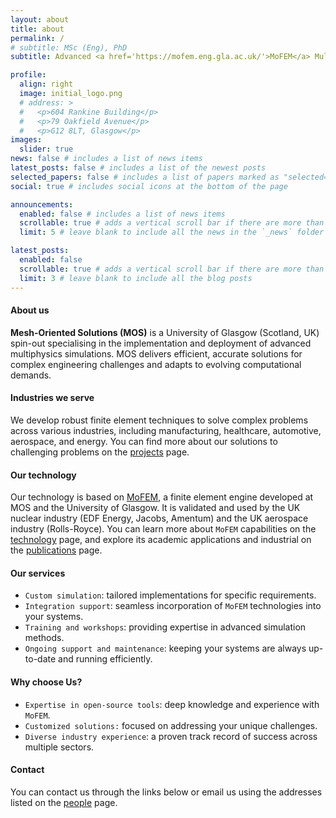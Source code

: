 ```yaml
---
layout: about
title: about
permalink: /
# subtitle: MSc (Eng), PhD
subtitle: Advanced <a href='https://mofem.eng.gla.ac.uk/'>MoFEM</a> Multiphysics Simulations Consultancy

profile:
  align: right
  image: initial_logo.png
  # address: >
  #   <p>604 Rankine Building</p>
  #   <p>79 Oakfield Avenue</p>
  #   <p>G12 8LT, Glasgow</p>
images:
  slider: true
news: false # includes a list of news items
latest_posts: false # includes a list of the newest posts
selected_papers: false # includes a list of papers marked as "selected={true}"
social: true # includes social icons at the bottom of the page

announcements:
  enabled: false # includes a list of news items
  scrollable: true # adds a vertical scroll bar if there are more than 3 news items
  limit: 5 # leave blank to include all the news in the `_news` folder

latest_posts:
  enabled: false
  scrollable: true # adds a vertical scroll bar if there are more than 3 new posts items
  limit: 3 # leave blank to include all the blog posts
---
```


#### About us

**Mesh-Oriented Solutions (MOS)** is a University of Glasgow (Scotland, UK) spin-out specialising in the implementation and deployment of advanced multiphysics simulations. MOS delivers efficient, accurate solutions for complex engineering challenges and adapts to evolving computational demands.

#### Industries we serve
We develop robust finite element techniques to solve complex problems across various industries, including manufacturing, healthcare, automotive, aerospace, and energy. You can find more about our solutions to challenging problems on the [projects](/projects) page.

#### Our technology
Our technology is based on <a href='https://mofem.eng.gla.ac.uk/'>MoFEM</a>, a finite element engine developed at MOS and the University of Glasgow. It is validated and used by the UK nuclear industry (EDF Energy, Jacobs, Amentum) and the UK aerospace industry (Rolls-Royce). You can learn more about `MoFEM` capabilities on the [technology](/technology) page, and explore its academic applications and industrial on the [publications](/publications) page.

#### Our services

* `Custom simulation`: tailored implementations for specific requirements.
* `Integration support`: seamless incorporation of `MoFEM` technologies into your systems.
* `Training and workshops`: providing expertise in advanced simulation methods.
* `Ongoing support and maintenance`: keeping your systems are always up-to-date and running efficiently.

#### Why choose Us?

* `Expertise in open-source tools`: deep knowledge and experience with `MoFEM`. 
* `Customized solutions:` focused on addressing your unique challenges. 
* `Diverse industry experience`: a proven track record of success across multiple sectors. 

#### Contact

You can contact us through the links below or email us using the addresses listed on the [people](/people) page.